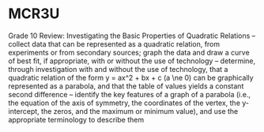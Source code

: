 # MCR3U

Grade 10 Review: 
Investigating the Basic Properties of Quadratic Relations
– collect data that can be represented as a quadratic relation, from experiments or from secondary sources; graph the data and draw a curve of best fit, if appropriate, with or without the use of technology
– determine, through investigation with and without the use of technology, that a quadratic relation of the form y = ax^2 + bx + c (a \ne 0) can be graphically represented as a parabola, and that the table of values yields a constant second difference 
– identify the key features of a graph of a parabola (i.e., the equation of the axis of symmetry, the coordinates of the vertex, the y-intercept, the zeros, and the maximum or minimum value), and use the appropriate terminology to describe them

